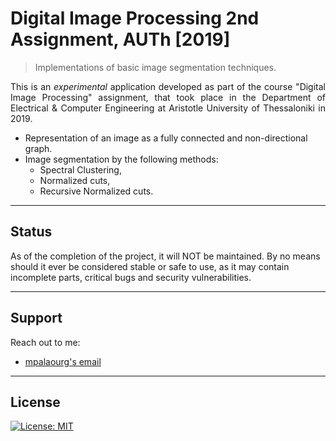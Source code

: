 # Digital Image Processing 2nd Assignment, AUTh [2019]
> Ιmplementations of basic image segmentation techniques.

<p align="justify">
This is an <i>experimental</i> application developed as part of the course "Digital Image Processing" assignment, that took place in the Department of Electrical & Computer Engineering at Aristotle University of Thessaloniki in 2019.
</p>

<ul>
<li> Representation of an image as a fully connected and non-directional graph. </li>
<li> Image segmentation by the following methods:
  <ul>
  <li> Spectral Clustering, </li>
  <li> Normalized cuts, </li>
  <li> Recursive Normalized cuts. </li>
  </ul> </li>
</ul>

---

## Status

As of the completion of the project, it will NOT be maintained. By no means should it ever be considered stable or safe to use, as it may contain incomplete parts, critical bugs and security vulnerabilities.

---

## Support

Reach out to me:

- [mpalaourg's email](mailto:gbalaouras@gmail.com "gbalaouras@gmail.com")

---

## License

[![License: MIT](https://img.shields.io/badge/License-MIT-yellow.svg)](https://github.com/mpalaourg/DIP_Image_Segmentation/blob/master/LICENSE)
